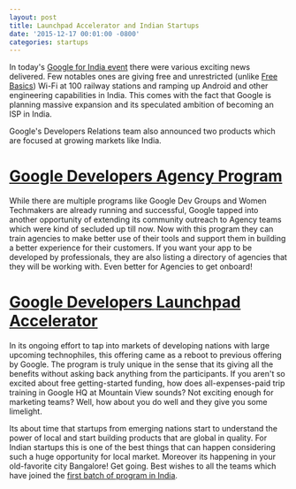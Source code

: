 ```yaml
---
layout: post
title: Launchpad Accelerator and Indian Startups
date: '2015-12-17 00:01:00 -0800'
categories: startups
---
```

In today's [Google for India event](http://www.forbes.com/sites/saritharai/2015/12/16/google-slated-for-massive-expansion-in-india-ceo-sundar-pichai-says/) there were various exciting news delivered. Few notables ones are giving free and unrestricted (unlike [Free Basics](https://developers.facebook.com/docs/internet-org)) Wi-Fi at 100 railway stations and ramping up Android and other engineering capabilities in India. This comes with the fact that Google is planning massive expansion and its speculated ambition of becoming an ISP in India.

Google's Developers Relations team also announced two products which are focused at growing markets like India.

# [Google Developers Agency Program](https://developers.google.com/agency/)
While there are multiple programs like Google Dev Groups and Women Techmakers are already running and successful, Google tapped into another opportunity of extending its community outreach to Agency teams which were kind of secluded up till now. Now with this program they can train agencies to make better use of their tools and support them in building a better experience for their customers. If you want your app to be developed by professionals, they are also listing a directory of agencies that they will be working with. Even better for Agencies to get onboard!

# [Google Developers Launchpad Accelerator](https://developers.google.com/startups/accelerator/)
In its ongoing effort to tap into markets of developing nations with large upcoming technophiles, this offering came as a reboot to previous offering by Google. The program is truly unique in the sense that its giving all the benefits without asking back anything from the participants. If you aren't so excited about free getting-started funding, how does all-expenses-paid trip training in Google HQ at Mountain View sounds? Not exciting enough for marketing teams? Well, how about you do well and they give you some limelight.

Its about time that startups from emerging nations start to understand the power of local and start building products that are global in quality. For Indian startups this is one of the best things that can happen considering such a huge opportunity for local market. Moreover its happening in your old-favorite city Bangalore! Get going. Best wishes to all the teams which have joined the [first batch of program in India](https://developers.google.com/startups/accelerator/region-india).
